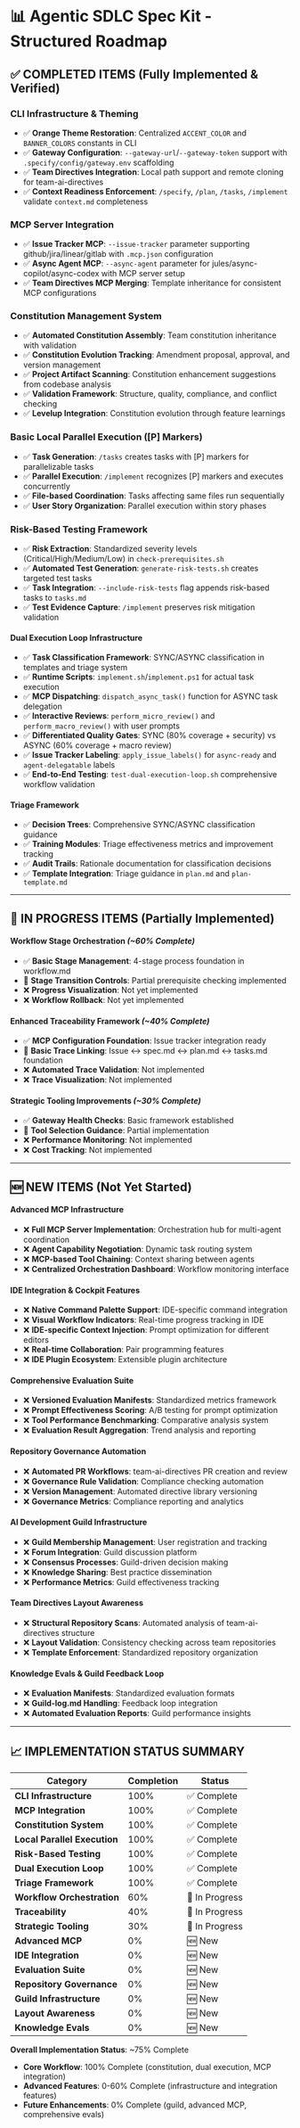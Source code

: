 # 📊 **Agentic SDLC Spec Kit - Structured Roadmap**

## ✅ **COMPLETED ITEMS** (Fully Implemented & Verified)

### **CLI Infrastructure & Theming**
- ✅ **Orange Theme Restoration**: Centralized `ACCENT_COLOR` and `BANNER_COLORS` constants in CLI
- ✅ **Gateway Configuration**: `--gateway-url`/`--gateway-token` support with `.specify/config/gateway.env` scaffolding
- ✅ **Team Directives Integration**: Local path support and remote cloning for team-ai-directives
- ✅ **Context Readiness Enforcement**: `/specify`, `/plan`, `/tasks`, `/implement` validate `context.md` completeness

### **MCP Server Integration**
- ✅ **Issue Tracker MCP**: `--issue-tracker` parameter supporting github/jira/linear/gitlab with `.mcp.json` configuration
- ✅ **Async Agent MCP**: `--async-agent` parameter for jules/async-copilot/async-codex with MCP server setup
- ✅ **Team Directives MCP Merging**: Template inheritance for consistent MCP configurations

### **Constitution Management System**
- ✅ **Automated Constitution Assembly**: Team constitution inheritance with validation
- ✅ **Constitution Evolution Tracking**: Amendment proposal, approval, and version management
- ✅ **Project Artifact Scanning**: Constitution enhancement suggestions from codebase analysis
- ✅ **Validation Framework**: Structure, quality, compliance, and conflict checking
- ✅ **Levelup Integration**: Constitution evolution through feature learnings

### **Basic Local Parallel Execution ([P] Markers)**
- ✅ **Task Generation**: `/tasks` creates tasks with [P] markers for parallelizable tasks
- ✅ **Parallel Execution**: `/implement` recognizes [P] markers and executes concurrently
- ✅ **File-based Coordination**: Tasks affecting same files run sequentially
- ✅ **User Story Organization**: Parallel execution within story phases

### **Risk-Based Testing Framework**
- ✅ **Risk Extraction**: Standardized severity levels (Critical/High/Medium/Low) in `check-prerequisites.sh`
- ✅ **Automated Test Generation**: `generate-risk-tests.sh` creates targeted test tasks
- ✅ **Task Integration**: `--include-risk-tests` flag appends risk-based tasks to `tasks.md`
- ✅ **Test Evidence Capture**: `/implement` preserves risk mitigation validation

#### **Dual Execution Loop Infrastructure**
- ✅ **Task Classification Framework**: SYNC/ASYNC classification in templates and triage system
- ✅ **Runtime Scripts**: `implement.sh`/`implement.ps1` for actual task execution
- ✅ **MCP Dispatching**: `dispatch_async_task()` function for ASYNC task delegation
- ✅ **Interactive Reviews**: `perform_micro_review()` and `perform_macro_review()` with user prompts
- ✅ **Differentiated Quality Gates**: SYNC (80% coverage + security) vs ASYNC (60% coverage + macro review)
- ✅ **Issue Tracker Labeling**: `apply_issue_labels()` for `async-ready` and `agent-delegatable` labels
- ✅ **End-to-End Testing**: `test-dual-execution-loop.sh` comprehensive workflow validation

#### **Triage Framework**
- ✅ **Decision Trees**: Comprehensive SYNC/ASYNC classification guidance
- ✅ **Training Modules**: Triage effectiveness metrics and improvement tracking
- ✅ **Audit Trails**: Rationale documentation for classification decisions
- ✅ **Template Integration**: Triage guidance in `plan.md` and `plan-template.md`

---

## 🔄 **IN PROGRESS ITEMS** (Partially Implemented)

#### **Workflow Stage Orchestration** *(~60% Complete)*
- ✅ **Basic Stage Management**: 4-stage process foundation in workflow.md
- 🔄 **Stage Transition Controls**: Partial prerequisite checking implemented
- ❌ **Progress Visualization**: Not yet implemented
- ❌ **Workflow Rollback**: Not yet implemented

#### **Enhanced Traceability Framework** *(~40% Complete)*
- ✅ **MCP Configuration Foundation**: Issue tracker integration ready
- 🔄 **Basic Trace Linking**: Issue ↔ spec.md ↔ plan.md ↔ tasks.md foundation
- ❌ **Automated Trace Validation**: Not implemented
- ❌ **Trace Visualization**: Not implemented

#### **Strategic Tooling Improvements** *(~30% Complete)*
- ✅ **Gateway Health Checks**: Basic framework established
- 🔄 **Tool Selection Guidance**: Partial implementation
- ❌ **Performance Monitoring**: Not implemented
- ❌ **Cost Tracking**: Not implemented

---

## 🆕 **NEW ITEMS** (Not Yet Started)

#### **Advanced MCP Infrastructure**
- ❌ **Full MCP Server Implementation**: Orchestration hub for multi-agent coordination
- ❌ **Agent Capability Negotiation**: Dynamic task routing system
- ❌ **MCP-based Tool Chaining**: Context sharing between agents
- ❌ **Centralized Orchestration Dashboard**: Workflow monitoring interface

#### **IDE Integration & Cockpit Features**
- ❌ **Native Command Palette Support**: IDE-specific command integration
- ❌ **Visual Workflow Indicators**: Real-time progress tracking in IDE
- ❌ **IDE-specific Context Injection**: Prompt optimization for different editors
- ❌ **Real-time Collaboration**: Pair programming features
- ❌ **IDE Plugin Ecosystem**: Extensible plugin architecture

#### **Comprehensive Evaluation Suite**
- ❌ **Versioned Evaluation Manifests**: Standardized metrics framework
- ❌ **Prompt Effectiveness Scoring**: A/B testing for prompt optimization
- ❌ **Tool Performance Benchmarking**: Comparative analysis system
- ❌ **Evaluation Result Aggregation**: Trend analysis and reporting

#### **Repository Governance Automation**
- ❌ **Automated PR Workflows**: team-ai-directives PR creation and review
- ❌ **Governance Rule Validation**: Compliance checking automation
- ❌ **Version Management**: Automated directive library versioning
- ❌ **Governance Metrics**: Compliance reporting and analytics

#### **AI Development Guild Infrastructure**
- ❌ **Guild Membership Management**: User registration and tracking
- ❌ **Forum Integration**: Guild discussion platform
- ❌ **Consensus Processes**: Guild-driven decision making
- ❌ **Knowledge Sharing**: Best practice dissemination
- ❌ **Performance Metrics**: Guild effectiveness tracking

#### **Team Directives Layout Awareness**
- ❌ **Structural Repository Scans**: Automated analysis of team-ai-directives structure
- ❌ **Layout Validation**: Consistency checking across team repositories
- ❌ **Template Enforcement**: Standardized repository organization

#### **Knowledge Evals & Guild Feedback Loop**
- ❌ **Evaluation Manifests**: Standardized evaluation formats
- ❌ **Guild-log.md Handling**: Feedback loop integration
- ❌ **Automated Evaluation Reports**: Guild performance insights

---

## 📈 **IMPLEMENTATION STATUS SUMMARY**

| Category | Completion | Status |
|----------|------------|--------|
| **CLI Infrastructure** | 100% | ✅ Complete |
| **MCP Integration** | 100% | ✅ Complete |
| **Constitution System** | 100% | ✅ Complete |
| **Local Parallel Execution** | 100% | ✅ Complete |
| **Risk-Based Testing** | 100% | ✅ Complete |
| **Dual Execution Loop** | 100% | ✅ Complete |
| **Triage Framework** | 100% | ✅ Complete |
| **Workflow Orchestration** | 60% | 🔄 In Progress |
| **Traceability** | 40% | 🔄 In Progress |
| **Strategic Tooling** | 30% | 🔄 In Progress |
| **Advanced MCP** | 0% | 🆕 New |
| **IDE Integration** | 0% | 🆕 New |
| **Evaluation Suite** | 0% | 🆕 New |
| **Repository Governance** | 0% | 🆕 New |
| **Guild Infrastructure** | 0% | 🆕 New |
| **Layout Awareness** | 0% | 🆕 New |
| **Knowledge Evals** | 0% | 🆕 New |

**Overall Implementation Status**: ~75% Complete
- **Core Workflow**: 100% Complete (constitution, dual execution, MCP integration)
- **Advanced Features**: 0-60% Complete (infrastructure and integration features)
- **Future Enhancements**: 0% Complete (guild, advanced MCP, comprehensive evals)
